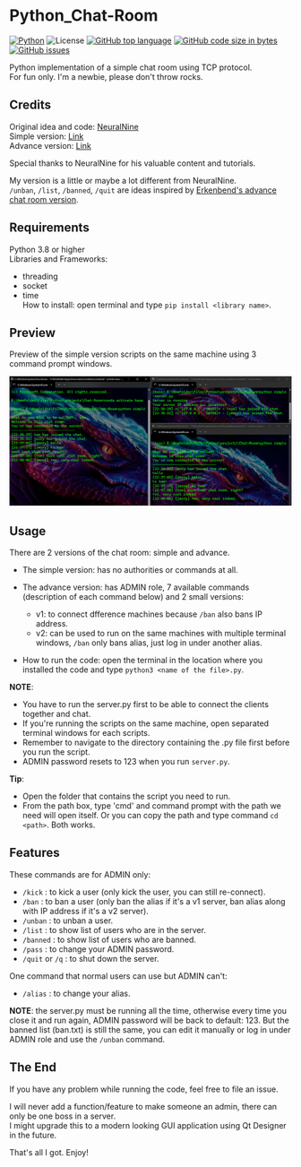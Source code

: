 # Python_Chat-Room
[![Python](https://img.shields.io/badge/Python-3776AB?style=flat&logo=python&logoColor=white)](https://shields.io/) 
![License](https://img.shields.io/badge/License-MIT-blue.svg)
[![GitHub top language](https://img.shields.io/github/languages/top/KlausJackson/Chat-Room?logo=github)](https://github.com/KlausJackson/Chat-Room) 
[![GitHub code size in bytes](https://img.shields.io/github/languages/code-size/KlausJackson/Chat-Room?logo=github)](https://github.com/KlausJackson/Chat-Room) 
[![GitHub issues](https://img.shields.io/github/issues/KlausJackson/Chat-Room?logo=github)](https://github.com/KlausJackson/Chat-Room)
<br>

Python implementation of a simple chat room using TCP protocol. <br>
For fun only. I'm a newbie, please don't throw rocks. <br>

## Credits

Original idea and code: [NeuralNine](https://www.youtube.com/@NeuralNine) <br>
Simple version: [Link](https://youtu.be/3UOyky9sEQY?si=ZfhIld_oTzGdTsgC) <br>
Advance version: [Link](https://youtu.be/F_JDA96AdEI?si=naX_kLDcCWYCMohQ) <br>

Special thanks to NeuralNine for his valuable content and tutorials. <br>

My version is a little or maybe a lot different from NeuralNine. <br>
`/unban`, `/list`, `/banned`, `/quit` are ideas inspired by [Erkenbend's advance chat room version](https://github.com/Erkenbend/tcp-chat-room). <br>

## Requirements

Python 3.8 or higher <br>
Libraries and Frameworks: 
- threading
- socket
- time <br>
How to install: open terminal and type `pip install <library name>`. <br>

## Preview

Preview of the simple version scripts on the same machine using 3 command prompt windows. <br>

![Alt Text](example.png)

## Usage

There are 2 versions of the chat room: simple and advance. <br>
* The simple version: has no authorities or commands at all. <br> 
* The advance version: has ADMIN role, 7 available commands (description of each command below) and 2 small versions: <br>
  * v1: to connect dfference machines because `/ban` also bans IP address. <br>
  * v2: can be used to run on the same machines with multiple terminal windows, `/ban` only bans alias, just log in under another alias. <br>

* How to run the code: open the terminal in the location where you installed the code and type `python3 <name of the file>.py`. <br>

**NOTE**: 
- You have to run the server.py first to be able to connect the clients together and chat. <br>
- If you're running the scripts on the same machine, open separated terminal windows for each scripts. <br>
- Remember to navigate to the directory containing the .py file first before you run the script. <br>
- ADMIN password resets to 123 when you run `server.py`.
  
**Tip**:
- Open the folder that contains the script you need to run. <br>
- From the path box, type 'cmd' and command prompt with the path we need will open itself. Or you can copy the path and type command `cd <path>`. Both works. <br>

## Features

These commands are for ADMIN only:
- `/kick` : to kick a user (only kick the user, you can still re-connect).
- `/ban` : to ban a user (only ban the alias if it's a v1 server, ban alias along with IP address if it's a v2 server).
- `/unban` : to unban a user.
- `/list` : to show list of users who are in the server.
- `/banned` : to show list of users who are banned.
- `/pass` : to change your ADMIN password.
- `/quit` or `/q` : to shut down the server. 
  
One command that normal users can use but ADMIN can't:  
- `/alias` : to change your alias.

**NOTE**: the server.py must be running all the time, otherwise every time you close it and run again, ADMIN password will be back to default: 123. But the banned list (ban.txt) is still the same, you can edit it manually or log in under ADMIN role and use the `/unban` command.

## The End

If you have any problem while running the code, feel free to file an issue. <br>

I will never add a function/feature to make someone an admin, there can only be one boss in a server. <br>
I might upgrade this to a modern looking GUI application using Qt Designer in the future. <br>

That's all I got. Enjoy!




